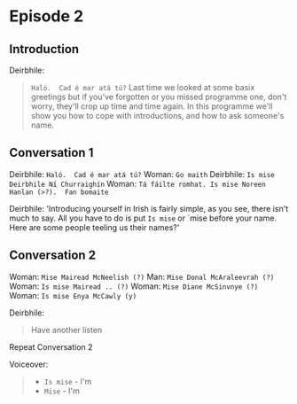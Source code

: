 # Episode 2

## Introduction

Deirbhile: 
> `Haló.  Cad é mar atá tú?`  Last time we looked at some basix greetings but if you've forgotten or you missed programme one, don't worry, they'll crop up time and time again.  In this programme we'll show you how to cope with introductions, and how to ask someone's name. 
> 

## Conversation 1
Deirbhile: `Haló.  Cad é mar atá tú?`
Woman: `Go maith`
Deirbhile: `Is mise Deirbhile Ní Churraighín`
Woman: `Tá fáilte romhat. Is mise Noreen Hanlan (>?).  Fan bomaite`

Deirbhile: 'Introducing yourself in Irish is fairly simple, as you see, there isn't much to say.  All you have to do is put `Is mise` or `mise before your name.  Here are some people teeling us their names?'

## Conversation 2

Woman: `Mise Mairead McNeelish (?)`
Man: `Mise Donal McAraleevrah (?)`
Woman: `Is mise Mairead .. (?)`
Woman: `Mise Diane McSinvnye (?)`
Woman: `Is mise Enya McCawly (y)`

Deirbhile:
> Have another listen 

Repeat Conversation 2


Voiceover:
> * `Is mise` - I'm
> * `Mise` - I'm